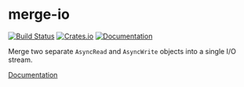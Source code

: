 # merge-io

[![Build Status](https://travis-ci.org/MOZGIII/merge-io-rs.svg?branch=master)](https://travis-ci.org/MOZGIII/merge-io-rs)
[![Crates.io](https://img.shields.io/crates/v/merge-io.svg)](https://crates.io/crates/merge-io)
[![Documentation](https://docs.rs/merge-io/badge.svg)](https://docs.rs/merge-io)

Merge two separate `AsyncRead` and `AsyncWrite` objects into a single I/O
stream.

[Documentation](https://docs.rs/merge-io)
